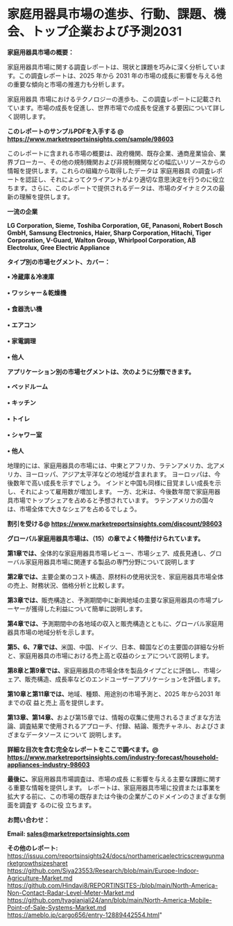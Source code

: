 # 家庭用器具市場の進歩、行動、課題、機会、トップ企業および予測2031

<strong><b>家庭用器具市場の概要：</b></strong>

家庭用器具市場に関する調査レポートは、現状と課題を巧みに深く分析しています。この調査レポートは、2025 年から 2031 年の市場の成長に影響を与える他の重要な傾向と市場の推進力も分析します。

家庭用器具 市場におけるテクノロジーの進歩も、この調査レポートに記載されています。市場の成長を促進し、世界市場での成長を促進する要因について詳しく説明します。

<strong>このレポートのサンプルPDFを入手する @ <a href=https://www.marketreportsinsights.com/sample/98603>https://www.marketreportsinsights.com/sample/98603</a></strong>

このレポートに含まれる市場の概要は、政府機関、既存企業、通商産業協会、業界ブローカー、その他の規制機関および非規制機関などの幅広いリソースからの情報を提供します。これらの組織から取得したデータは 家庭用器具 の調査レポートを認証し、それによってクライアントがより適切な意思決定を行うのに役立ちます。さらに、このレポートで提供されるデータは、市場のダイナミクスの最新の理解を提供します。

<strong>一流の企業</strong>

<strong><b>LG Corporation, Sieme, Toshiba Corporation, GE, Panasoni, Robert Bosch GmbH, Samsung Electronics, Haier, Sharp Corporation, Hitachi, Tiger Corporation, V-Guard, Walton Group, Whirlpool Corporation, AB Electrolux, Gree Electric Appliance</b></strong>

<strong><b>タイプ別の市場セグメント、カバー：</b></strong>

<strong>• 冷蔵庫＆冷凍庫<br><br>• ワッシャー＆乾燥機<br><br>• 食器洗い機<br><br>• エアコン<br><br>• 家電調理<br><br>• 他人</strong>

<strong><b>アプリケーション別の市場セグメントは、次のように分類できます。</b></strong>

<strong>• ベッドルーム<br><br>• キッチン<br><br>• トイレ<br><br>• シャワー室<br><br>• 他人</strong>

 地理的には、家庭用器具の市場には、中東とアフリカ、ラテンアメリカ、北アメリカ、ヨーロッパ、アジア太平洋などの地域が含まれます。 ヨーロッパは、今後数年で高い成長を示すでしょう。 インドと中国も同様に目覚ましい成長を示し、それによって雇用数が増加します。 一方、北米は、今後数年間で家庭用器具市場でトップシェアを占めると予想されています。 ラテンアメリカの国々は、市場全体で大きなシェアを占めるでしょう。

<strong>割引を受ける@ <a href=https://www.marketreportsinsights.com/discount/98603>https://www.marketreportsinsights.com/discount/98603</a></strong>

<strong><b>グローバル家庭用器具市場は、（15）の章でよく特徴付けられています。</b></strong>

<strong><b>第</b></strong><strong><b>1章では、</b></strong>全体的な家庭用器具市場レビュー、市場シェア、成長見通し、グローバル家庭用器具市場に関連する製品の専門分野について説明します

<strong><b>第2章では、</b></strong>主要企業のコスト構造、原材料の使用状況を、家庭用器具市場全体の売上、財務状況、価格分析と比較します。

<strong><b>第3章では、</b></strong>販売構造と、予測期間中に新興地域の主要な家庭用器具の市場プレーヤーが獲得した利益について簡単に説明します。

<strong><b>第4章では、</b></strong>予測期間中の各地域の収入と販売構造とともに、グローバル家庭用器具市場の地域分析を示します。

<strong><b>第5、6、7章では、</b></strong>米国、中国、ドイツ、日本、韓国などの主要国の詳細な分析と、家庭用器具の市場における売上高と収益のシェアについて説明します。

<strong><b>第8章と第9章では、</b></strong>家庭用器具の市場全体を製品タイプごとに評価し、市場シェア、販売構造、成長率などのエンドユーザーアプリケーションを評価します。

<strong><b>第10章と第11章では、</b></strong>地域、種類、用途別の市場予測と、2025 年から2031 年までの収 益と売上 高を提供します。

<strong><b>第13章、第14章、</b></strong>および第15章では、情報の収集に使用されるさまざまな方法論、調査結果で使用されるアプローチ、付録、結論、販売チャネル、およびさまざまなデータソース について 説明します。

<strong>詳細な目次を含む完全なレポートをここで調べます。@ <a href=https://www.marketreportsinsights.com/industry-forecast/household-appliances-industry-98603>https://www.marketreportsinsights.com/industry-forecast/household-appliances-industry-98603</a></strong>

<strong><b>最後に、</b></strong>家庭用器具市場調査は、市場の成長 に影響を</a>与える主要な課題に関する重要な情報を提供します。 レポートは、家庭用器具市場に投資または事業を拡大する前に、この市場の既存または今後の企業がこのドメインのさまざまな側面を調査す るのに役 立ちます。

<strong><b>お問い合わせ：</b></strong>

<strong>Email: </strong><a href=mailto:sales@marketreportsinsights.com><strong>sales@marketreportsinsights.com</strong></a>

<strong>その他のレポート:</strong>
<br>
<a href=https://issuu.com/reportsinsights24/docs/northamericaelectricscrewgunmarketgrowthsizesharet>https://issuu.com/reportsinsights24/docs/northamericaelectricscrewgunmarketgrowthsizesharet</a>
<br>
<a href=https://github.com/Siya23553/Research/blob/main/Europe-Indoor-Agriculture-Market.md>https://github.com/Siya23553/Research/blob/main/Europe-Indoor-Agriculture-Market.md</a>
<br>
<a href=https://github.com/Hindavi8/REPORTINSITES-/blob/main/North-America-Non-Contact-Radar-Level-Meter-Market.md>https://github.com/Hindavi8/REPORTINSITES-/blob/main/North-America-Non-Contact-Radar-Level-Meter-Market.md</a>
<br>
<a href=https://github.com/tyagianjali24/ann/blob/main/North-America-Mobile-Point-of-Sale-Systems-Market.md>https://github.com/tyagianjali24/ann/blob/main/North-America-Mobile-Point-of-Sale-Systems-Market.md</a>
<br>
<a href=https://ameblo.jp/cargo656/entry-12889442554.html>https://ameblo.jp/cargo656/entry-12889442554.html</a>"
